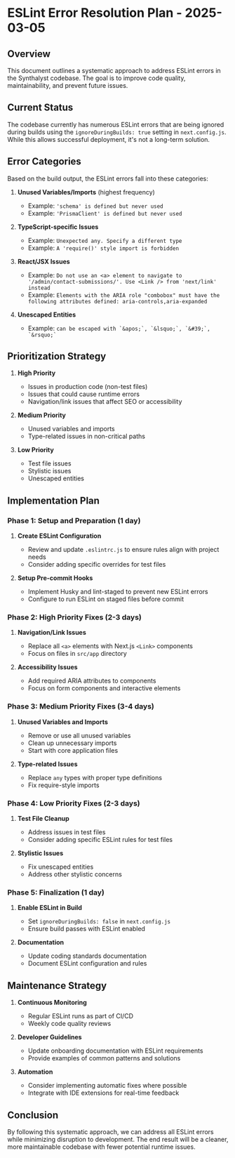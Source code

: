 # ESLint Error Resolution Plan - 2025-03-05

## Overview

This document outlines a systematic approach to address ESLint errors in the Synthalyst codebase. The goal is to improve code quality, maintainability, and prevent future issues.

## Current Status

The codebase currently has numerous ESLint errors that are being ignored during builds using the `ignoreDuringBuilds: true` setting in `next.config.js`. While this allows successful deployment, it's not a long-term solution.

## Error Categories

Based on the build output, the ESLint errors fall into these categories:

1. **Unused Variables/Imports** (highest frequency)

   - Example: `'schema' is defined but never used`
   - Example: `'PrismaClient' is defined but never used`

2. **TypeScript-specific Issues**

   - Example: `Unexpected any. Specify a different type`
   - Example: `A 'require()' style import is forbidden`

3. **React/JSX Issues**

   - Example: `Do not use an <a> element to navigate to '/admin/contact-submissions/'. Use <Link /> from 'next/link' instead`
   - Example: `Elements with the ARIA role "combobox" must have the following attributes defined: aria-controls,aria-expanded`

4. **Unescaped Entities**
   - Example: `` can be escaped with `&apos;`, `&lsquo;`, `&#39;`, `&rsquo;` ``

## Prioritization Strategy

1. **High Priority**

   - Issues in production code (non-test files)
   - Issues that could cause runtime errors
   - Navigation/link issues that affect SEO or accessibility

2. **Medium Priority**

   - Unused variables and imports
   - Type-related issues in non-critical paths

3. **Low Priority**
   - Test file issues
   - Stylistic issues
   - Unescaped entities

## Implementation Plan

### Phase 1: Setup and Preparation (1 day)

1. **Create ESLint Configuration**

   - Review and update `.eslintrc.js` to ensure rules align with project needs
   - Consider adding specific overrides for test files

2. **Setup Pre-commit Hooks**
   - Implement Husky and lint-staged to prevent new ESLint errors
   - Configure to run ESLint on staged files before commit

### Phase 2: High Priority Fixes (2-3 days)

1. **Navigation/Link Issues**

   - Replace all `<a>` elements with Next.js `<Link>` components
   - Focus on files in `src/app` directory

2. **Accessibility Issues**
   - Add required ARIA attributes to components
   - Focus on form components and interactive elements

### Phase 3: Medium Priority Fixes (3-4 days)

1. **Unused Variables and Imports**

   - Remove or use all unused variables
   - Clean up unnecessary imports
   - Start with core application files

2. **Type-related Issues**
   - Replace `any` types with proper type definitions
   - Fix require-style imports

### Phase 4: Low Priority Fixes (2-3 days)

1. **Test File Cleanup**

   - Address issues in test files
   - Consider adding specific ESLint rules for test files

2. **Stylistic Issues**
   - Fix unescaped entities
   - Address other stylistic concerns

### Phase 5: Finalization (1 day)

1. **Enable ESLint in Build**

   - Set `ignoreDuringBuilds: false` in `next.config.js`
   - Ensure build passes with ESLint enabled

2. **Documentation**
   - Update coding standards documentation
   - Document ESLint configuration and rules

## Maintenance Strategy

1. **Continuous Monitoring**

   - Regular ESLint runs as part of CI/CD
   - Weekly code quality reviews

2. **Developer Guidelines**

   - Update onboarding documentation with ESLint requirements
   - Provide examples of common patterns and solutions

3. **Automation**
   - Consider implementing automatic fixes where possible
   - Integrate with IDE extensions for real-time feedback

## Conclusion

By following this systematic approach, we can address all ESLint errors while minimizing disruption to development. The end result will be a cleaner, more maintainable codebase with fewer potential runtime issues.
